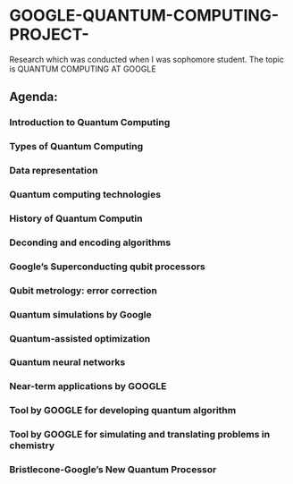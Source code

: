 # GOOGLE-QUANTUM-COMPUTING-PROJECT-

Research which was conducted when I was sophomore student. The topic is QUANTUM COMPUTING AT GOOGLE

## Agenda:
### Introduction to Quantum Computing
### Types of Quantum Computing
### Data representation 
### Quantum computing technologies
### History of Quantum Computin
### Deconding and encoding algorithms
### Google’s Superconducting qubit processors
### Qubit metrology: error correction
### Quantum simulations by Google
### Quantum-assisted optimization
### Quantum neural networks
### Near-term applications by GOOGLE
### Tool by GOOGLE for developing quantum algorithm
### Tool by GOOGLE for simulating and translating problems in chemistry
### Bristlecone-Google’s New Quantum Processor
